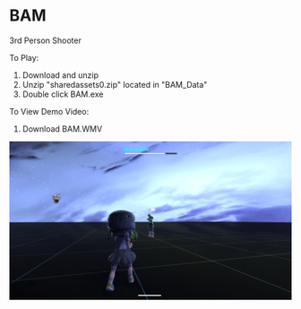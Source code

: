 # BAM
3rd Person Shooter

To Play:<br />
1) Download and unzip<br />
2) Unzip "sharedassets0.zip" located in "BAM_Data"<br />
3) Double click BAM.exe<br />

To View Demo Video:<br />
1) Download BAM.WMV<br />

![Alt text](https://github.com/hanwang92/BAM/blob/master/BAM.png)
